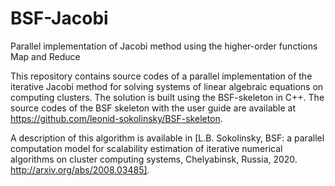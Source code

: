 # BSF-Jacobi
Parallel implementation of Jacobi method using the higher-order functions Map and Reduce

This repository contains source codes of a parallel implementation of the iterative Jacobi method for solving systems of linear algebraic equations on computing clusters. The solution is built using the BSF-skeleton in C++. The source codes of the BSF skeleton with the user guide are available at https://github.com/leonid-sokolinsky/BSF-skeleton.

A description of this algorithm is available in [L.B. Sokolinsky, BSF: a parallel computation model for scalability estimation of iterative numerical algorithms on cluster computing systems, Chelyabinsk, Russia, 2020. http://arxiv.org/abs/2008.03485].
